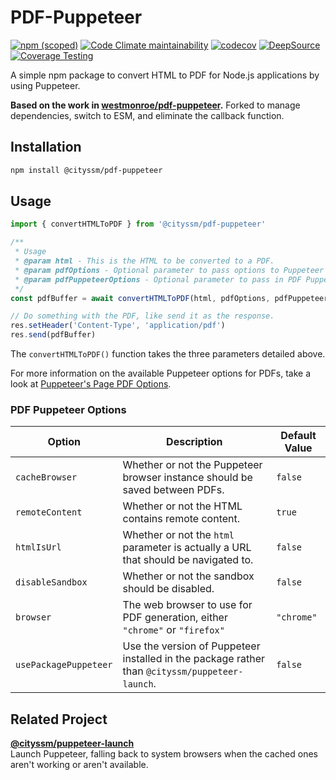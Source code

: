 # PDF-Puppeteer

[![npm (scoped)](https://img.shields.io/npm/v/@cityssm/pdf-puppeteer)](https://www.npmjs.com/package/@cityssm/pdf-puppeteer)
[![Code Climate maintainability](https://img.shields.io/codeclimate/maintainability/cityssm/pdf-puppeteer)](https://codeclimate.com/github/cityssm/pdf-puppeteer)
[![codecov](https://codecov.io/gh/cityssm/pdf-puppeteer/graph/badge.svg?token=306EDSL6BF)](https://codecov.io/gh/cityssm/pdf-puppeteer)
[![DeepSource](https://app.deepsource.com/gh/cityssm/pdf-puppeteer.svg/?label=active+issues&show_trend=true&token=8YWipc8F8ZoQEwCuWK4duIuj)](https://app.deepsource.com/gh/cityssm/pdf-puppeteer/)
[![Coverage Testing](https://github.com/cityssm/pdf-puppeteer/actions/workflows/coverage.yml/badge.svg)](https://github.com/cityssm/pdf-puppeteer/actions/workflows/coverage.yml)

A simple npm package to convert HTML to PDF for Node.js applications by using Puppeteer.

**Based on the work in [westmonroe/pdf-puppeteer](https://github.com/westmonroe/pdf-puppeteer).**
Forked to manage dependencies, switch to ESM, and eliminate the callback function.

## Installation

```sh
npm install @cityssm/pdf-puppeteer
```

## Usage

```js
import { convertHTMLToPDF } from '@cityssm/pdf-puppeteer'

/**
 * Usage
 * @param html - This is the HTML to be converted to a PDF.
 * @param pdfOptions - Optional parameter to pass options to Puppeteer's PDF generator.
 * @param pdfPuppeteerOptions - Optional parameter to pass in PDF Puppeteer options.
 */
const pdfBuffer = await convertHTMLToPDF(html, pdfOptions, pdfPuppeteerOptions)

// Do something with the PDF, like send it as the response.
res.setHeader('Content-Type', 'application/pdf')
res.send(pdfBuffer)
```

The `convertHTMLToPDF()` function takes the three parameters detailed above.

For more information on the available Puppeteer options for PDFs,
take a look at [Puppeteer's Page PDF Options](https://pptr.dev/api/puppeteer.pdfoptions).

### PDF Puppeteer Options

| Option                | Description                                                                                    | Default Value |
| --------------------- | ---------------------------------------------------------------------------------------------- | ------------- |
| `cacheBrowser`        | Whether or not the Puppeteer browser instance should be saved between PDFs.                    | `false`       |
| `remoteContent`       | Whether or not the HTML contains remote content.                                               | `true`        |
| `htmlIsUrl`           | Whether or not the `html` parameter is actually a URL that should be navigated to.             | `false`       |
| `disableSandbox`      | Whether or not the sandbox should be disabled.                                                 | `false`       |
| `browser`             | The web browser to use for PDF generation, either `"chrome"` or `"firefox"`                    | `"chrome"`    |
| `usePackagePuppeteer` | Use the version of Puppeteer installed in the package rather than `@cityssm/puppeteer-launch`. | `false`       |

## Related Project

[**@cityssm/puppeteer-launch**](https://github.com/cityssm/puppeteer-launch)<br />
Launch Puppeteer, falling back to system browsers when the cached ones aren't working or aren't available.
